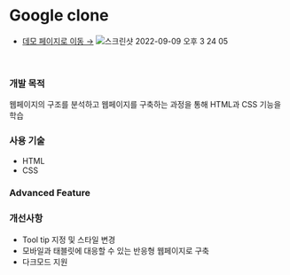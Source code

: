 # Google clone

* [데모 페이지로 이동 →](https://baekg6.github.io/Google-clone/)
![스크린샷 2022-09-09 오후 3 24 05](https://user-images.githubusercontent.com/96777064/189285094-3b676f76-dcbc-4873-8dbd-842c0532a1da.png)


<br/>

### 개발 목적
웹페이지의 구조를 분석하고 웹페이지를 구축하는 과정을 통해 HTML과 CSS 기능을 학습

### 사용 기술
- HTML
- CSS

### Advanced Feature


### 개선사항
- Tool tip 지정 및 스타일 변경
- 모바일과 태블릿에 대응할 수 있는 반응형 웹페이지로 구축
- 다크모드 지원
